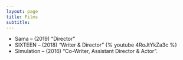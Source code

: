 ```yaml
---
layout: page
title: Films
subtitle: 
---
```

 
- Sama – (2019) “Director”
- SIXTEEN – (2018) “Writer & Director”
{% youtube 4RoJtYkZa3c %}
- Simulation – (2016) “Co-Writer, Assistant Director & Actor”.
